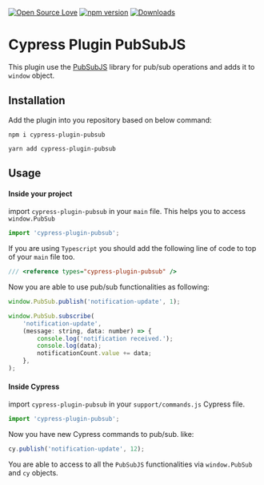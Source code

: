 [![Open Source Love](https://badges.frapsoft.com/os/mit/mit.svg?v=102)](https://opensource.org/licenses/MIT)
[![npm version](https://badge.fury.io/js/cypress-plugin-pubsub.svg)](https://badge.fury.io/js/cypress-plugin-pubsub)
[![Downloads](https://img.shields.io/npm/dm/cypress-plugin-pubsub.svg)](https://www.npmjs.com/package/cypress-plugin-pubsub)

# Cypress Plugin PubSubJS 

This plugin use the [PubSubJS](https://github.com/mroderick/PubSubJS) library for pub/sub operations and adds it to `window` object.

## Installation

Add the plugin into you repository based on below command:

```
npm i cypress-plugin-pubsub

yarn add cypress-plugin-pubsub
```

## Usage


#### Inside your project

import `cypress-plugin-pubsub` in your `main` file. This helps you to access `window.PubSub`

```js
import 'cypress-plugin-pubsub';
```

If you are using `Typescript` you should add the following line of code to top of your `main` file too.

```js
/// <reference types="cypress-plugin-pubsub" />
```

Now you are able to use pub/sub functionalities as following:

```js
window.PubSub.publish('notification-update', 1);

window.PubSub.subscribe(
    'notification-update',
    (message: string, data: number) => {
        console.log('notification received.');
        console.log(data);
        notificationCount.value += data;
    },
);
```

#### Inside Cypress

import `cypress-plugin-pubsub` in your `support/commands.js` Cypress file. 

```js
import 'cypress-plugin-pubsub';
```

Now you have new Cypress commands to pub/sub. like:

```js
cy.publish('notification-update', 12);
```
 
You are able to access to all the `PubSubJS` functionalities via `window.PubSub` and `cy` objects.